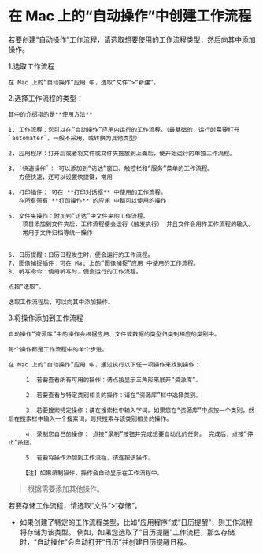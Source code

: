# 在 Mac 上的“自动操作”中创建工作流程

若要创建“自动操作”工作流程，请选取想要使用的工作流程类型，然后向其中添加操作。

1.选取工作流程

    在 Mac 上的“自动操作”应用 中，选取“文件”>“新建”。

2.选择工作流程的类型：

    其中的介绍指的是**使用方法**

    1. 工作流程：您可以在“自动操作”应用内运行的工作流程。（最基础的，运行时需要打开`automater`，一般不采用，或转换为其他类型）

    2. 应用程序：打开后或者将文件或文件夹拖放到上面后，便开始运行的单独工作流程。

    3. `快速操作`： 可以添加到“访达”窗口、触控栏和“服务”菜单的工作流程。
       方便快速，还可以设置快捷键，常用

    4. 打印插件： 可在 **打印对话框** 中使用的工作流程。
       在所有带有 **打印操作** 的应用 中都可以使用的操作

    5. 文件夹操作：附加到“访达”中文件夹的工作流程。
        项目添加到文件夹后，工作流程便会运行（触发执行） 并且文件会用作工作流程的输入。
        常用于文件归档等统一操作


    6. 日历提醒：日历日程发生时，便会运行的工作流程。
    7. 图像捕捉插件：可在 Mac 上的“图像捕捉”应用 中使用的工作流程。
    8. 听写命令：使用听写时，便会运行的工作流程。

    点按“选取”。

    选取工作流程后，可以向其中添加操作。

3.将操作添加到工作流程

    自动操作“资源库”中的操作会根据应用、文件或数据的类型归类到相应的类别中。

    每个操作都是工作流程中的单个步进。

    在 Mac 上的“自动操作”应用 中，通过执行以下任一项操作来找到操作：

         1. 若要查看所有可用的操作：请点按显示三角形来展开“资源库”。

         2. 若要查看与特定类别相关的操作：请在“资源库”栏中选择类别。

         3. 若要搜索特定操作：请在搜索栏中输入字词。如果您在“资源库”中点按一个类别，然后在搜索栏中输入一个搜索词，则只搜索与该类别相关的操作。

         4. 录制您自己的操作： 点按“录制”按钮并完成想要自动化的任务。 完成后，点按“停止”按钮。

         5. 若要将操作添加到工作流程，请连按该操作。

        【注】如果录制操作，操作会自动显示在工作流程中。

> 根据需要添加其他操作。

若要存储工作流程，请选取“文件”>“存储”。

- 如果创建了特定的工作流程类型，比如“应用程序”或“日历提醒”，则工作流程将存储为该类型。
  例如，如果您选取了“日历提醒”工作流程，那么存储时，“自动操作”会自动打开“日历”并创建日历提醒日程。
